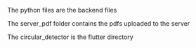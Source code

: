 The python files are the backend files 

The server_pdf folder contains the pdfs uploaded to the server

The circular_detector is the flutter directory
